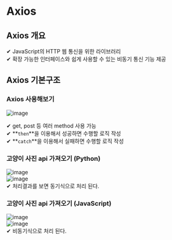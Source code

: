 # Axios

## Axios 개요

✔ JavaScript의 HTTP 웹 통신을 위한 라이브러리  
✔ 확장 가능한 인터페이스와 쉽게 사용할 수 있는 비동기 통신 기능 제공

## Axios 기본구조

### Axios 사용해보기

![image](https://user-images.githubusercontent.com/109324637/198166828-05dbda2d-6728-4361-a2db-133834e3cbb6.png)

✔ get, post 등 여러 method 사용 가능  
✔ **`then`**을 이용해서 성공하면 수행할 로직 작성  
✔ **`catch`**을 이용해서 실패하면 수행할 로직 작성

### 고양이 사진 api 가져오기 (Python)

![image](https://user-images.githubusercontent.com/109324637/198167066-7c8e0533-4af2-4be5-a66d-1dd576e1fdfc.png)  
![image](https://user-images.githubusercontent.com/109324637/198167118-c3ffa2c8-2923-46bf-95a5-296bc30421c5.png)  
✔ 처리결과를 보면 동기식으로 처리 된다.

### 고양이 사진 api 가져오기 (JavaScript)

![image](https://user-images.githubusercontent.com/109324637/198168328-75a9ec4a-8cc5-4d54-8b29-7d0b3e032ba4.png)  
![image](https://user-images.githubusercontent.com/109324637/198167607-21969570-2e65-4f16-8679-05d083bc79dc.png)  
✔ 비동기식으로 처리 된다.
